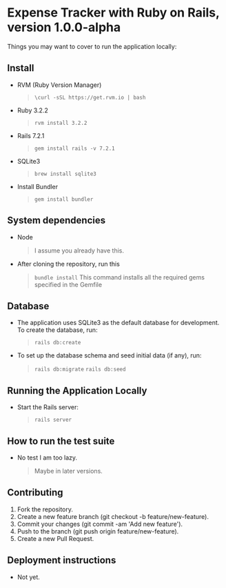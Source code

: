 # Expense Tracker with Ruby on Rails, version 1.0.0-alpha

Things you may want to cover to run the application locally:

## Install

- RVM (Ruby Version Manager)
    > `\curl -sSL https://get.rvm.io | bash`
- Ruby 3.2.2
    > `rvm install 3.2.2`
- Rails 7.2.1
    > `gem install rails -v 7.2.1`
- SQLite3
    > `brew install sqlite3`
- Install Bundler
    > `gem install bundler`

## System dependencies

- Node
    > I assume you already have this.
- After cloning the repository, run this
    > `bundle install`
    > This command installs all the required gems specified in the Gemfile

## Database

- The application uses SQLite3 as the default database for development. To create the database, run:
    > `rails db:create`
- To set up the database schema and seed initial data (if any), run:
    > `rails db:migrate`
    > `rails db:seed`

## Running the Application Locally

- Start the Rails server:
    > `rails server`

## How to run the test suite

- No test I am too lazy.
    > Maybe in later versions.

## Contributing

1. Fork the repository.
2. Create a new feature branch (git checkout -b feature/new-feature).
3. Commit your changes (git commit -am 'Add new feature').
4. Push to the branch (git push origin feature/new-feature).
5. Create a new Pull Request.

## Deployment instructions

- Not yet.
